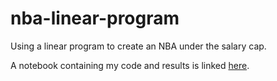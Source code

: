 # nba-linear-program
Using a linear program to create an NBA under the salary cap.

A notebook containing my code and results is linked [here](https://htmlpreview.github.io/?https://github.com/pchristenson99/nba-linear-program/blob/main/optimize_nba_team.nb.html).
